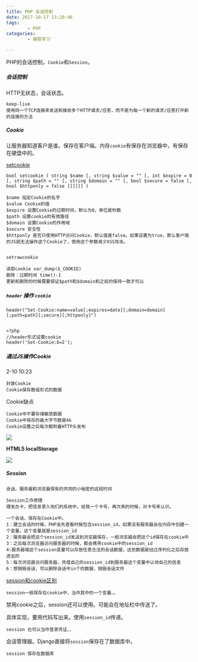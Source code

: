 ```yaml
---
title: PHP 会话控制
date: 2017-10-17 13:20:46
tags:
		- PHP
categories:
		- 编程学习

---
```


PHP的会话控制，`Cookie`和`Session`。

<!-- more -->




##### 会话控制

HTTP无状态，会话状态。

	keep-live
	使用同一个TCP连接来发送和接收多个HTTP请求/应答，而不是为每一个新的请求/应答打开新的连接的方法


##### Cookie

让服务器知道客户是谁。保存在客户端。内存`cookie`有保存在浏览器中，有保存在硬盘中的。

[setcookie](https://secure.php.net/manual/zh/function.setcookie.php)
	

	bool setcookie ( string $name [, string $value = "" [, int $expire = 0 [, string $path = "" [, string $domain = "" [, bool $secure = false [, bool $httponly = false ]]]]]] )

	$name 指定Cookie的名字
	$value Cookie的值
	$expire 设置Cookie的过期时间，默认为0，单位是秒数
	$path 设置cookie的有效路径
	$domain 设置Cookie的作用域
	$secure 安全性
	$httponly 是否只使用HTTP访问Cookie，默认值是false。如果设置为true，那么客户端的JS就无法操作这个Cookie了，使用这个参数减少XSS攻击。


	setrawcookie

	读取cookie var_dump($_COOKIE)
	删除：过期时间 time()-1
	更新和删除的时候需要保证$path和$domain和之前的保持一致才可以



##### `header` 操作 `cookie`

	header("Set-Cookie:name=value[;expires=date][;domain=domain][;path=path][;secure][;httponly]")


	<?php
	//header形式设置cookie
	header('Set-Cookie:b=2');



##### 通过JS操作Cookie

2-10 10:23

	封装Cookie
	Cookie保存数组形式的数据

Cookie缺点

	Cookie中不要存储敏感数据
	Cookie中保存的最大字节数是4k
	Cookie设置之后每次都附着HTTP头发布

![](https://image-1258195556.cos.ap-shanghai.myqcloud.com/qiniu/17-11-16/75659053.jpg)


**HTML5 localStorage**

![](https://image-1258195556.cos.ap-shanghai.myqcloud.com/qiniu/17-11-16/12076974.jpg)




##### Session

	会话。服务器和浏览器保有的共同的小秘密的这段时间

	Session工作原理
	理发办卡，把信息录入他们的系统中，给我一个卡号，再次来的时候，对卡号来认识。

	一个会话，保存在Cookie中。
	1：建立会话的时候，PHP会先查看时候包含session_id，如果没有服务器会在内存中创建一个变量。这个变量就是session_id
	2：服务器会把这个session_id发送到浏览器保存，一般浏览器会把这个id保存在cookie中
	3：之后每次浏览器访问服务器的时候，都会携带cookie中的session_id
	4:服务器端这个session变量可以存放任意合法的会话数据，这些数据是经过序列化之后存放进去的
	5：每次浏览器访问服务器，凭借自己的session_id到服务器这个变量中认领自己的信息
	6：想销毁会话，可以删除会话中in个的数据，销毁会话文件


[session和cookie区别](https://www.zhihu.com/question/19786827)

	session一般保存在cookie中，当作其中的一个变量。。


禁用cookie之后，session还可以使用。可能会在地址栏中传送了。

具体实现，要用代码写出来。使用`session_id`传递。

	session 也可以当作登录凭证、、



会话管理器。Django直接将`session`保存在了数据库中。

	session 保存在数据库
